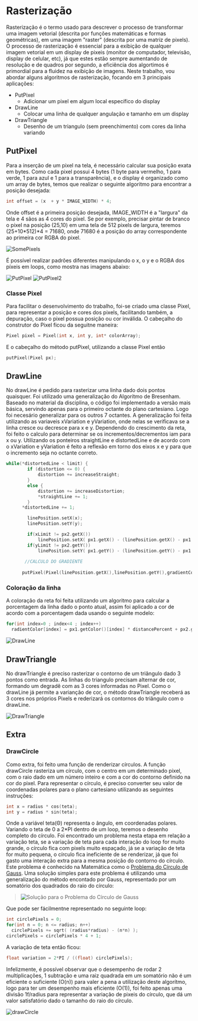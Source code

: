 # Rasterização

Rasterização é o termo usado para descrever o processo de transformar uma imagem vetorial (descrita por funções matemáticas e formas geométricas), em uma imagem "raster" (descrita por uma matriz de pixels).
O processo de rasterização é essencial para a exibição de qualquer imagem vetorial em um display de pixeis (monitor de computador, televisão, display de celular, etc), já que estes estão sempre aumentando de resolução e de quadros por segundo, a eficiência dos algortimos é primordial para a fluidez na exibição de imagens.
Neste trabalho, vou abordar alguns algoritmos de rasterização, focando em 3 principais aplicações:

  - PutPixel
    * Adicionar um pixel em algum local específico do display
  - DrawLine
    * Colocar uma linha de qualquer angulação e tamanho em um display
  - DrawTriangle
    * Desenho de um triangulo (sem preenchimento) com cores da linha variando

## PutPixel

Para a inserção de um pixel na tela, é necessário calcular sua posição exata em bytes. Como cada pixel possui 4 bytes (1 byte para vermelho, 1 para verde, 1 para azul e 1 para a transparência), e o display é organizado como um array de bytes, temos que realizar o seguinte algoritmo para encontrar a posição desejada:
```C
int offset = (x  + y * IMAGE_WIDTH) * 4;
```

Onde offset é a primeira posição desejada, IMAGE_WIDTH é a "largura" da tela e 4 sãos as 4 cores do pixel.
Se por exemplo, precisar pintar de branco o pixel na posição (25,10) em uma tela de 512 pixels de largura, teremos (25+10*512)*4 = 71680, onde 71680 é a posição do array correspondente ao primeira cor RGBA do pixel.

![SomePixels](https://raw.githubusercontent.com/AraujoJordan/CG-2016-2/master/AtividadePratica1/imagens/somePixels.jpg)

É possível realizar padrões diferentes manipulando o x, o y e o RGBA dos píxeis em loops, como mostra nas imagens abaixo:

![PutPixel](https://raw.githubusercontent.com/AraujoJordan/CG-2016-2/master/AtividadePratica1/imagens/draw%20Pixel.jpg)
![PutPixel2](https://raw.githubusercontent.com/AraujoJordan/CG-2016-2/master/AtividadePratica1/imagens/draw%20Pixel2.jpg)

### Classe Pixel
Para facilitar o desenvolvimento do trabalho, foi-se criado uma classe Pixel, para representar a posição e cores dos pixels, facilitando também, a depuração, caso o pixel possua posição ou cor inválida.
O cabeçalho do construtor do Pixel ficou da seguitne maneira:
```C
Pixel pixel = Pixel(int x, int y, int* colorArray);
```
E o cabeçalho do método putPixel, utilizando a classe Pixel então
```C
putPixel(Pixel px);
```

## DrawLine
No drawLine é pedido para rasterizar uma linha dado dois pontos quaisquer. Foi utilizado uma generalização do Algorítmo de Bresenham.
Baseado no material da disciplina, o código foi implementado a versão mais básica, servindo apenas para o primeiro octante do plano cartesiano. Logo foi necesário generalizar para os outros 7 octantes.
A generalização foi feita utilizando as variaveis xVariation e yVariation, onde nelas se verificava se a linha cresce ou decresce para x e y. Dependendo do crescimento da reta, foi feito o calculo para determinar se os incrementos/decrementos iam para x ou y. Utilizando os ponteiros straightLine e distortedLine e de acordo com o xVariation e yVariation é feito a reflexão em torno dos eixos x e y para que o incremento seja no octante correto. 

```C
while(*distortedLine < limit) {
  		if (distortion <= 0) {
  			distortion += increaseStraight;
  		}
  		else {
  			distortion += increaseDistortion;
  			*straightLine += 1;
  		}
      *distortedLine += 1;

  		linePosition.setX(x);
  		linePosition.setY(y);

  		if(xLimit != px2.getX())
  		    linePosition.setX( px1.getX() - (linePosition.getX() - px1.getX()));
  		if(yLimit != px2.getY())
  		    linePosition.setY( px1.getY() - (linePosition.getY() - px1.getY()));
          
       //CALCULO DO GRADIENTE
          
      putPixel(Pixel(linePosition.getX(),linePosition.getY(),gradientColor));
```

### Coloração da linha
A coloração da reta foi feita utilizando um algoritmo para calcular a porcentagem da linha dado o ponto atual, assim foi aplicado a cor de acordo com a porcentagem dada usando o seguinte modelo:
```C
for(int index=0 ; index<4 ; index++)
  radientColor[index] = px1.getColor()[index] * distancePercent + px2.getColor()[index] * (1 - distancePercent);
```

![DrawLine](https://raw.githubusercontent.com/AraujoJordan/CG-2016-2/master/AtividadePratica1/imagens/drawLine.png)

## DrawTriangle
No drawTriangle é preciso rasterizar o contorno de um triângulo dado 3 pontos como entrada. As linhas do triangulo precisam alternar de cor, formando um degradê com as 3 cores informadas no Pixel.
Como o drawLine já permite a varianção de cor, o método drawTriangle receberá as 3 cores nos próprios Pixels e rederizará os contornos do triângulo com o drawLine.

![DrawTriangle](https://raw.githubusercontent.com/AraujoJordan/CG-2016-2/master/AtividadePratica1/imagens/drawTriangle.png)

## Extra
### DrawCircle
Como extra, foi feito uma função de renderizar círculos.
A função drawCircle rasteriza um círculo, com o centro em um determinado pixel, com o raio dado em um número inteiro e com a cor do contorno definido na cor do pixel.
Para representar o círculo, é preciso converter seu valor de coordenadas polares para o plano cartesiano utilizando as seguintes instruções:
```C
int x = radius * cos(teta);
int y = radius * sin(teta);
```
Onde a variável teta(Θ) representa o ângulo, em coordenadas polares. Variando o teta de 0 a 2*PI dentro de um loop, teremos o desenho completo do círculo.
Foi encontrado um problema nesta etapa em relação a variação teta, se a variação de teta para cada interação do loop for muito grande, o círculo fica com pixels muito espaçado, já se a variação de teta for muito pequena, o círculo fica ineficiente de se renderizar, já que foi gasto uma interação extra para a mesma posição do contorno do círculo. Este problema é conhecido na Matemática como o [Problema do Círculo de Gauss](https://en.wikipedia.org/wiki/Gauss_circle_problem).
Uma solução simples para este problema é utilizando uma generalização do método encontado por Gauss, representado por um somatório dos quadrados do raio do círculo:
>![Solução para o Problema do Círculo de Gauss](https://wikimedia.org/api/rest_v1/media/math/render/svg/bda59a323e2f697120fbd0785b8dc75ce9ccbe5c)

Que pode ser fácilmentne representado no seguinte loop:
```C
int circlePixels = 0;
for(int n = 0; n <= radius; n++)
  circlePixels += sqrt( (radius*radius) - (n*n) );
circlePixels = circlePixels * 4 + 1;
```
A variação de teta então ficou:
```C
float variation = 2*PI / ((float) circlePixels);
```
Infelizmente, é possível observar que o desempenho de rodar 2 multiplicações, 1 subtração e uma raiz quadrada em um somatório não é um eficiente o suficiente (O(n)) para valer a pena a utilização deste algorítmo, logo para ter um desempenho mais eficiente (O(1)), foi feito apenas uma divisão 1f/radius para representar a variação de pixeis do círculo, que dá um valor satisfatório dado o tamanho do raio do círculo.

![drawCircle](https://raw.githubusercontent.com/AraujoJordan/CG-2016-2/master/AtividadePratica1/imagens/drawCircle.png)
